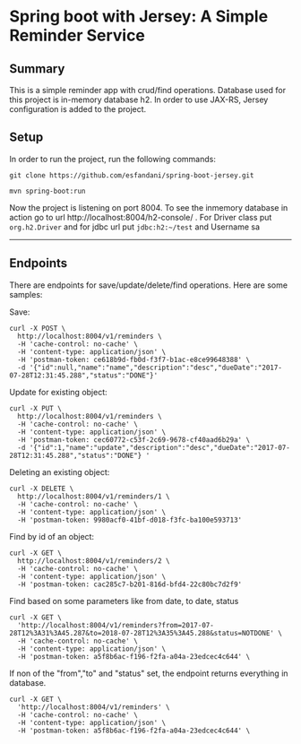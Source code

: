 Spring boot with Jersey: A Simple Reminder Service
===================

Summary
-------------
This is a simple reminder app with crud/find operations. Database used for this project is in-memory database h2. In order to use JAX-RS, Jersey configuration is added to the project.

Setup
-------------

In order to run the project, run the following commands:



 `git clone https://github.com/esfandani/spring-boot-jersey.git` 
 
`mvn spring-boot:run`

 Now the project is listening on port 8004.
To see the inmemory database in action go to url http://localhost:8004/h2-console/ . For Driver class put `org.h2.Driver`  and for jdbc url put  `jdbc:h2:~/test`  and Username sa          

----------

Endpoints
-------------
There are endpoints for save/update/delete/find operations. Here are some samples:

Save:

    curl -X POST \
      http://localhost:8004/v1/reminders \
      -H 'cache-control: no-cache' \
      -H 'content-type: application/json' \
      -H 'postman-token: ce618b9d-fb0d-f3f7-b1ac-e8ce99648388' \
      -d '{"id":null,"name":"name","description":"desc","dueDate":"2017-07-28T12:31:45.288","status":"DONE"}'
      
Update for existing object:


    curl -X PUT \
      http://localhost:8004/v1/reminders \
      -H 'cache-control: no-cache' \
      -H 'content-type: application/json' \
      -H 'postman-token: cec60772-c53f-2c69-9678-cf40aad6b29a' \
      -d '{"id":1,"name":"update","description":"desc","dueDate":"2017-07-28T12:31:45.288","status":"DONE"}	'
      
Deleting an existing object:

    curl -X DELETE \
      http://localhost:8004/v1/reminders/1 \
      -H 'cache-control: no-cache' \
      -H 'content-type: application/json' \
      -H 'postman-token: 9980acf0-41bf-d018-f3fc-ba100e593713'
      
Find by id of an object:

    curl -X GET \
      http://localhost:8004/v1/reminders/2 \
      -H 'cache-control: no-cache' \
      -H 'content-type: application/json' \
      -H 'postman-token: cac285c7-b201-816d-bfd4-22c80bc7d2f9'
     
Find based on some parameters like from date, to date, status

    curl -X GET \
      'http://localhost:8004/v1/reminders?from=2017-07-28T12%3A31%3A45.287&to=2018-07-28T12%3A35%3A45.288&status=NOTDONE' \
      -H 'cache-control: no-cache' \
      -H 'content-type: application/json' \
      -H 'postman-token: a5f8b6ac-f196-f2fa-a04a-23edcec4c644' \
      
If non of the "from","to" and "status" set, the endpoint returns everything in database.


    curl -X GET \
      'http://localhost:8004/v1/reminders' \
      -H 'cache-control: no-cache' \
      -H 'content-type: application/json' \
      -H 'postman-token: a5f8b6ac-f196-f2fa-a04a-23edcec4c644' \
      
      

